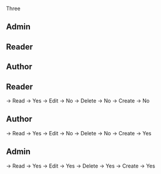 Three

## Admin
## Reader
## Author



## Reader

-> Read -> Yes
-> Edit -> No
-> Delete -> No
-> Create -> No

## Author
-> Read -> Yes
-> Edit -> No
-> Delete -> No
-> Create -> Yes

## Admin
-> Read -> Yes
-> Edit -> Yes
-> Delete -> Yes
-> Create -> Yes